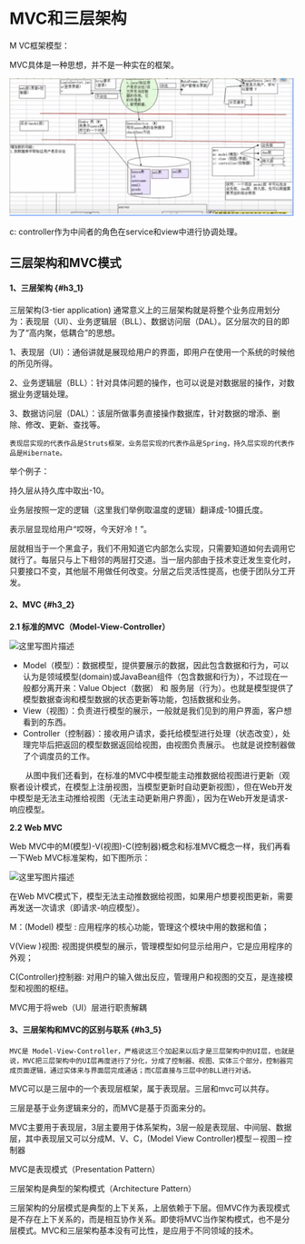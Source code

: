 # MVC和三层架构

M VC框架模型：

MVC具体是一种思想，并不是一种实在的框架。

![](../.gitbook/assets/image%20%2874%29.png)

c: controller作为中间者的角色在service和view中进行协调处理。

## 三层架构和MVC模式

#### 1、三层架构 {#h3_1}

三层架构\(3-tier application\) 通常意义上的三层架构就是将整个业务应用划分为：表现层（UI）、业务逻辑层（BLL）、数据访问层（DAL）。区分层次的目的即为了“高内聚，低耦合”的思想。

1、表现层（UI）：通俗讲就是展现给用户的界面，即用户在使用一个系统的时候他的所见所得。 

2、业务逻辑层（BLL）：针对具体问题的操作，也可以说是对数据层的操作，对数据业务逻辑处理。 

3、数据访问层（DAL）：该层所做事务直接操作数据库，针对数据的增添、删除、修改、更新、查找等。 

    表现层实现的代表作品是Struts框架，业务层实现的代表作品是Spring，持久层实现的代表作品是Hibernate。 

举个例子：

持久层从持久库中取出-10。

业务层按照一定的逻辑（这里我们举例取温度的逻辑）翻译成-10摄氏度。

表示层显现给用户“哎呀，今天好冷！”。

层就相当于一个黑盒子，我们不用知道它内部怎么实现，只需要知道如何去调用它就行了。每层只与上下相邻的两层打交道。当一层内部由于技术变迁发生变化时，只要接口不变，其他层不用做任何改变。分层之后灵活性提高，也便于团队分工开发。

#### 2、MVC {#h3_2}

**2.1 标准的MVC（Model-View-Controller）**

![&#x8FD9;&#x91CC;&#x5199;&#x56FE;&#x7247;&#x63CF;&#x8FF0;](http://static.oschina.net/uploads/img/201601/26185156_T7CF.jpg)

* Model（模型）：数据模型，提供要展示的数据，因此包含数据和行为，可以认为是领域模型\(domain\)或JavaBean组件（包含数据和行为），不过现在一般都分离开来：Value Object（数据） 和 服务层（行为）。也就是模型提供了模型数据查询和模型数据的状态更新等功能，包括数据和业务。
* View（视图）：负责进行模型的展示，一般就是我们见到的用户界面，客户想看到的东西。
* Controller（控制器）：接收用户请求，委托给模型进行处理（状态改变），处理完毕后把返回的模型数据返回给视图，由视图负责展示。 也就是说控制器做了个调度员的工作。

　　从图中我们还看到，在标准的MVC中模型能主动推数据给视图进行更新（观察者设计模式，在模型上注册视图，当模型更新时自动更新视图），但在Web开发中模型是无法主动推给视图（无法主动更新用户界面），因为在Web开发是请求-响应模型。

**2.2 Web MVC**

Web MVC中的M\(模型\)-V\(视图\)-C\(控制器\)概念和标准MVC概念一样，我们再看一下Web MVC标准架构，如下图所示：

![&#x8FD9;&#x91CC;&#x5199;&#x56FE;&#x7247;&#x63CF;&#x8FF0;](http://static.oschina.net/uploads/img/201601/26185156_co9w.jpg)

在Web MVC模式下，模型无法主动推数据给视图，如果用户想要视图更新，需要再发送一次请求（即请求-响应模型）。

M：\(Model\)  模型  :  应用程序的核心功能，管理这个模块中用的数据和值；

V\(View \)视图:   视图提供模型的展示，管理模型如何显示给用户，它是应用程序的外观；

C\(Controller\)控制器: 对用户的输入做出反应，管理用户和视图的交互，是连接模型和视图的枢纽。

MVC用于将web（UI）层进行职责解耦

#### 3、三层架构和MVC的区别与联系 {#h3_5}

    MVC是 Model-View-Controller，严格说这三个加起来以后才是三层架构中的UI层，也就是说，MVC把三层架构中的UI层再度进行了分化，分成了控制器、视图、实体三个部分，控制器完成页面逻辑，通过实体来与界面层完成通话；而C层直接与三层中的BLL进行对话。

MVC可以是三层中的一个表现层框架，属于表现层。三层和mvc可以共存。

三层是基于业务逻辑来分的，而MVC是基于页面来分的。

MVC主要用于表现层，3层主要用于体系架构，3层一般是表现层、中间层、数据层，其中表现层又可以分成M、V、C，\(Model View Controller\)模型－视图－控制器 

MVC是表现模式（Presentation Pattern）

三层架构是典型的架构模式（Architecture Pattern）

三层架构的分层模式是典型的上下关系，上层依赖于下层。但MVC作为表现模式是不存在上下关系的，而是相互协作关系。即使将MVC当作架构模式，也不是分层模式。MVC和三层架构基本没有可比性，是应用于不同领域的技术。  


